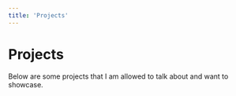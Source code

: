 ```yaml
---
title: 'Projects'
---
```


# Projects

Below are some projects that I am allowed to talk about and want to showcase.
